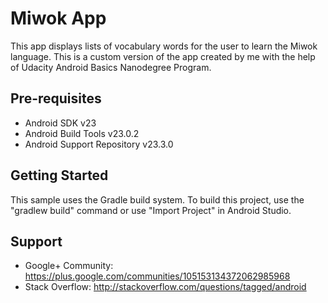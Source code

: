 Miwok App
===================================

This app displays lists of vocabulary words for the user to learn the Miwok language.
This is a custom version of the app created by me with the help of Udacity Android Basics Nanodegree Program.

Pre-requisites
--------------

- Android SDK v23
- Android Build Tools v23.0.2
- Android Support Repository v23.3.0

Getting Started
---------------

This sample uses the Gradle build system. To build this project, use the
"gradlew build" command or use "Import Project" in Android Studio.

Support
-------

- Google+ Community: https://plus.google.com/communities/105153134372062985968
- Stack Overflow: http://stackoverflow.com/questions/tagged/android

